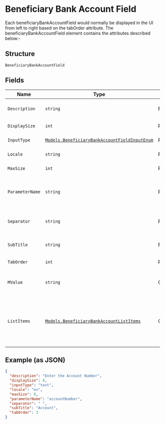 
# Beneficiary Bank Account Field

Each beneficiaryBankAccountField would normally be displayed in the UI from left to right based on the tabOrder attribute. The beneficiaryBankAccountField element contains the attributes described below:-

## Structure

`BeneficiaryBankAccountField`

## Fields

| Name | Type | Tags | Description |
|  --- | --- | --- | --- |
| `Description` | `string` | Required | Suggested roll-over or help text description to assist users. |
| `DisplaySize` | `int` | Required | A suggested field size to display. |
| `InputType` | [`Models.BeneficiaryBankAccountFieldInputEnum`](../../doc/models/beneficiary-bank-account-field-input-enum.md) | Required | Supported input types for a bank registration UI. |
| `Locale` | `string` | Required | The localisation setting of this particular record. |
| `MaxSize` | `int` | Required | Suggested client side syntactic validation rule. |
| `ParameterName` | `string` | Required | The name of the corresponding VPL parameter to use when calling addBeneficiaryBankAcount. |
| `Separator` | `string` | Required | The separator to display following (to the right hand side) this field, usually '-' or '/'. |
| `SubTitle` | `string` | Required | If present contains a sub-label to be displayed with the field. |
| `TabOrder` | `int` | Required | Indicates the ordering of this field in the UI. |
| `MValue` | `string` | Optional | The current value of this field, populated by the getBeneficiaryBankAccount service. |
| `ListItems` | [`Models.BeneficiaryBankAccountListItems`](../../doc/models/beneficiary-bank-account-list-items.md) | Optional | The beneficiaryBankAccountField contains optional listItem sub-elements. The listItem sub-elements would normally be present where the inputType attribute is 'list'. |

## Example (as JSON)

```json
{
  "description": "Enter the Account Number",
  "displaySize": 8,
  "inputType": "text",
  "locale": "en",
  "maxSize": 8,
  "parameterName": "accountNumber",
  "separator": " ",
  "subTitle": "Account",
  "tabOrder": 3
}
```

